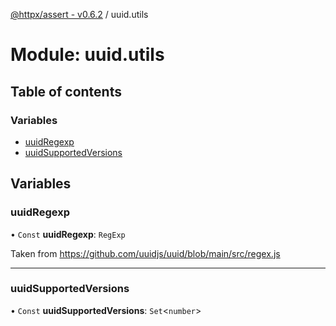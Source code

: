 [@httpx/assert - v0.6.2](../README.md) / uuid.utils

# Module: uuid.utils

## Table of contents

### Variables

- [uuidRegexp](uuid_utils.md#uuidregexp)
- [uuidSupportedVersions](uuid_utils.md#uuidsupportedversions)

## Variables

### uuidRegexp

• `Const` **uuidRegexp**: `RegExp`

Taken from https://github.com/uuidjs/uuid/blob/main/src/regex.js

___

### uuidSupportedVersions

• `Const` **uuidSupportedVersions**: `Set`\<`number`\>
